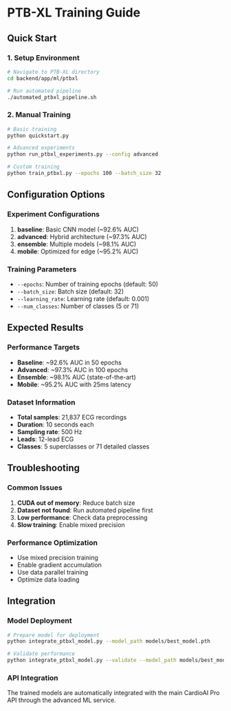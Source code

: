 # PTB-XL Training Guide

## Quick Start

### 1. Setup Environment
```bash
# Navigate to PTB-XL directory
cd backend/app/ml/ptbxl

# Run automated pipeline
./automated_ptbxl_pipeline.sh
```

### 2. Manual Training
```bash
# Basic training
python quickstart.py

# Advanced experiments
python run_ptbxl_experiments.py --config advanced

# Custom training
python train_ptbxl.py --epochs 100 --batch_size 32
```

## Configuration Options

### Experiment Configurations
1. **baseline**: Basic CNN model (~92.6% AUC)
2. **advanced**: Hybrid architecture (~97.3% AUC)
3. **ensemble**: Multiple models (~98.1% AUC)
4. **mobile**: Optimized for edge (~95.2% AUC)

### Training Parameters
- `--epochs`: Number of training epochs (default: 50)
- `--batch_size`: Batch size (default: 32)
- `--learning_rate`: Learning rate (default: 0.001)
- `--num_classes`: Number of classes (5 or 71)

## Expected Results

### Performance Targets
- **Baseline**: ~92.6% AUC in 50 epochs
- **Advanced**: ~97.3% AUC in 100 epochs
- **Ensemble**: ~98.1% AUC (state-of-the-art)
- **Mobile**: ~95.2% AUC with 25ms latency

### Dataset Information
- **Total samples**: 21,837 ECG recordings
- **Duration**: 10 seconds each
- **Sampling rate**: 500 Hz
- **Leads**: 12-lead ECG
- **Classes**: 5 superclasses or 71 detailed classes

## Troubleshooting

### Common Issues
1. **CUDA out of memory**: Reduce batch size
2. **Dataset not found**: Run automated pipeline first
3. **Low performance**: Check data preprocessing
4. **Slow training**: Enable mixed precision

### Performance Optimization
- Use mixed precision training
- Enable gradient accumulation
- Use data parallel training
- Optimize data loading

## Integration

### Model Deployment
```bash
# Prepare model for deployment
python integrate_ptbxl_model.py --model_path models/best_model.pth

# Validate performance
python integrate_ptbxl_model.py --validate --model_path models/best_model.pth
```

### API Integration
The trained models are automatically integrated with the main CardioAI Pro API through the advanced ML service.

